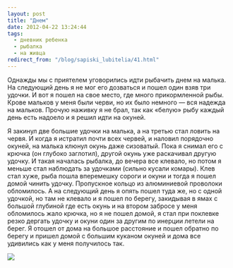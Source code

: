 ```yaml
---
layout: post
title: "Днем"
date: 2012-04-22 13:24:44
tags:
  - дневник ребенка
  - рыбалка
  - на живца
redirect_from: "/blog/sapiski_lubitelia/41.html"
---
```

Однажды мы с приятелем уговорились идти рыбачить днем на малька. На
следующий день я не мог его дозваться и пошел один взяв три удочки. И
вот я пошел на свое место, где много прикормленной рыбы. Крове мальков у
меня были черви, но их было немного — вся надежда на мальков. Прочую
наживку я не брал, так как «белую» рыбу каждый день есть надоело и я
решил идти на окуней.

Я закинул две большие удочки на малька, а на третью стал ловить на
червя. И когда я истратил почти всех червей, и наловил порядочно окуней,
на малька клюнул окунь даже сизоватый. Пока я снимал его с крючка (он
глубоко заглотил), другой окунь уже раскачивал другую удочку. И такая
началась рыбалка, до вечера все клевало, но потом я меньше стал
наблюдать за удочками (сильно кусали комары). Клев стал хуже, рыба пошла
вперемешку сороги и окуни и тогда я пошел домой чинить удочку.
Пропускное кольцо из алюминиевой проволоки обломилось. А на следующий
день я опять пошел туда же, но с одной удочкой, но там не клевало и я
пошел по берегу, закидывая в ямах с большой глубиной где есть окунь и на
втором забросе у меня обломилось жало крючка, но я не пошел домой, я
стал при поклевке резко дергать удочку и окуни один за другим по инерции
летели на берег. Я отошел от дома на большое расстояние и пошел обратно
по берегу и пришел домой с большим куканом окуней и дома все удивились
как у меня получилось так.

![](http://fishingguru.ru/uploads/images/00/00/01/2012/04/22/6c1b74.jpg)
